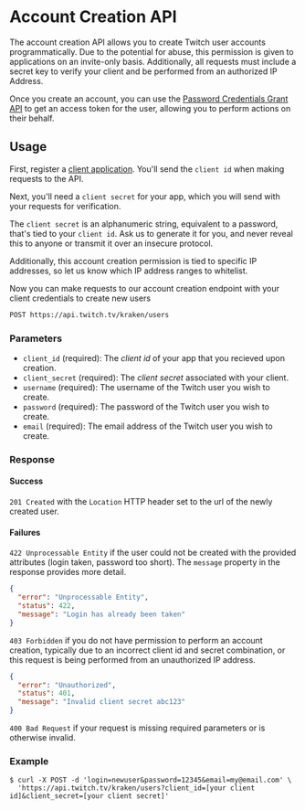 # Account Creation API

The account creation API allows you to create Twitch user accounts programmatically. Due to the potential for abuse, this permission is given to applications on an invite-only basis. Additionally, all requests must include a secret key to verify your client and be performed from an authorized IP Address.

Once you create an account, you can use the [Password Credentials Grant API][] to get an access token for the user, allowing you to perform actions on their behalf.

[Password Credentials Grant API]: Password-Credentials-Grant

## Usage

First, register a [client application][]. You'll send the `client id` when making requests to the API.

Next, you'll need a `client secret` for your app, which you will send with your requests for verification.

The `client secret` is an alphanumeric string, equivalent to a password, that's tied to your `client id`. Ask us to generate it for you, and never reveal this to anyone or transmit it over an insecure protocol.

Additionally, this account creation permission is tied to specific IP addresses, so let us know which IP address ranges to whitelist.


[client application]: http://www.twitch.tv/settings?section=applications


Now you can make requests to our account creation endpoint with your client credentials to create new users

```bash
POST https://api.twitch.tv/kraken/users
```

### Parameters

- `client_id` (required): The _client id_ of your app that you recieved upon creation.
- `client_secret` (required): The _client secret_ associated with your client.
- `username` (required): The username of the Twitch user you wish to create.
- `password` (required): The password of the Twitch user you wish to create.
- `email` (required): The email address of the Twitch user you wish to create.

### Response

#### Success

`201 Created` with the `Location` HTTP header set to the url of the newly created user.

#### Failures

`422 Unprocessable Entity` if the user could not be created with the provided attributes (login taken, password too short). The `message` property in the response provides more detail.

```json
{
  "error": "Unprocessable Entity",
  "status": 422,
  "message": "Login has already been taken"
}
```

`403 Forbidden` if you do not have permission to perform an account creation, typically due to an incorrect client id and secret combination, or this request is being performed from an unauthorized IP address.

```json
{
  "error": "Unauthorized",
  "status": 401,
  "message": "Invalid client secret abc123"
}
```

`400 Bad Request` if your request is missing required parameters or is otherwise invalid.

### Example

    $ curl -X POST -d 'login=newuser&password=12345&email=my@email.com' \
      'https://api.twitch.tv/kraken/users?client_id=[your client id]&client_secret=[your client secret]'     
